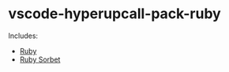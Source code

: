 # vscode-hyperupcall-pack-ruby

Includes:

- [Ruby](https://marketplace.visualstudio.com/items?itemName=rebornix.ruby)
- [Ruby Sorbet](https://marketplace.visualstudio.com/items?itemName=sorbet.sorbet-vscode-extension)
